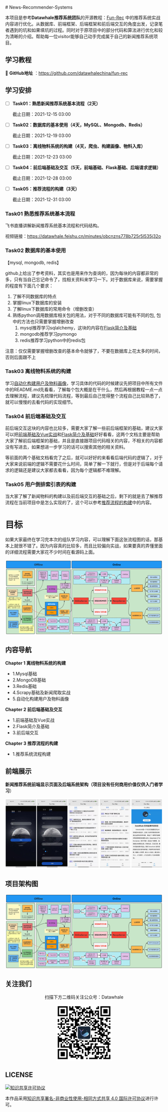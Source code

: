 ﻿﻿﻿# News-Recommender-Systems

本项目是参考**Datawhale推荐系统团队**的开源教程：[Fun-Rec](https://github.com/datawhalechina/fun-rec) 中的推荐系统实战内容进行优化。从数据库、前端框架、后端框架和前后端交互的角度出发，记录笔者遇到的坑和如果填坑的过程。同时对于原项目中的部分代码和算法进行优化和较为清晰的介绍。帮助每一位visitor能够自己动手完成属于自己的新闻推荐系统项目。

## 学习教程

🤗 **GitHub地址** ：https://github.com/datawhalechina/fun-rec

## 学习安排

- [ ] **Task01：熟悉新闻推荐系统基本流程（2天）**

  截止日期：2021-12-15 03:00

- [ ] **Task02：数据库的基本使用（4天，MySQL、Mongodb、Redis）**

  截止日期：2021-12-19 03:00

- [ ] **Task03：离线物料系统的构建（4天，爬虫、构建画像、物料入库）**

  截止日期：2021-12-23 03:00

- [ ] **Task04：前后端基础及交互（5天，前端基础、Flask基础、后端请求逻辑）**

  截止日期：2021-12-28 03:00

- [ ] **Task05：推荐流程的构建（3天）**

  截止日期：2021-12-31 03:00




### Task01 熟悉推荐系统基本流程

飞书直播讲解新闻推荐系统基本流程和代码结构。

视频链接：https://datawhale.feishu.cn/minutes/obcnzns778b725r5l535j32o


### Task02 数据库的基本使用

【mysql, mongodb, redis】

github上给出了参考资料，其实也是用来作为查询的，因为每块的内容都非常的多，只有当自己忘记命令了，找相关资料来学习一下。对于数据库来说，需要掌握的程度有下面几个要求：

1. 了解不同数据库的特点
2. 掌握linux下数据库的安装
3. 了解linux下数据库的常用命令（增删改查）
4. 熟练python调用数据库相关包的用法，对于不同的数据库可能有不同的包, 包中的方法也只需要掌握增删改查
   1. mysql推荐学习sqlalchemy，这块的内容在[Flask简介及基础]()
   2. mongodb推荐学习pymongo
   3. redis推荐学习python中的redis包

注意：仅仅需要掌握增删改查的基本命令就够了，不要在数据库上花太多的时间，否则后面跟不上



### Task03 离线物料系统的构建

学习[自动化构建用户及物料画像]()，学习具体的代码的时候建议先把项目中所有文件中的README.md先看看，了解每个包大概是在干什么，然后再根据教程一点一点去理解流程，建议先梳理代码流程，等到最后自己觉得整个流程自己比较熟悉了，就可以慢慢的去看代码的实现细节。



### Task04 前后端基础及交互

前后端交互这块的内容也比较多，需要大家了解一些前后端框架的基础，建议大家可以把[前端基础及Vue实战]()和[Flask简介及基础]()好好看看，这两个文档主要是帮助大家了解前后端框架的基础，并且是直接跟项目代码相关的内容，不相关的内容都没有写进去，如果想进一步学习的话可以搜索其他的相关资料。

等前面的两个基础文档看完了之后，就可以好好的来看看后端代码的逻辑了，对于大家来说前端的逻辑不需要花什么时间，简单了解一下就行，但是对于后端每个请求的逻辑还是建议大家都去看看，因为每个逻辑都不难理解。



### Task05 用户倒排索引表的构建

当大家了解了新闻物料的构建以及前后端交互的基础之后，剩下的就是去了解推荐流程在当前项目中是怎么实现的了，这个可以参考[推荐流程的构建]()中的内容。




# 目标

如果大家最终在学习完本次的组队学习内容，可以理解下面这张流程图的话，那基本上就很不错了。因为内容真的比较多，而且比较偏向实战，如果要真的弄懂里面的详细流程需要大家花不少时间在看源码上面。

![](imgs/structure.png)

## 内容导航

**Chapter 1 离线物料系统的构建**

- 1.Mysql基础
- 2.MongoDB基础
- 3.Redis基础
- 4.Scrapy基础及新闻爬取实战
- 5.自动化构建用户及物料画像

**Chapter 2 前后端基础及交互**

- 1.前端基础及Vue实战
- 2.Flask简介及基础
- 3.前后端交互

**Chapter 3 推荐流程的构建**

- 1.推荐系统流程构建

## 前端展示

**新闻推荐系统前端显示页面及后端系统架构（项目没有任何商用价值仅供入门者学习**）

<div align=center> <img src="imgs/web_show.png" style="zoom:57%;" />
</div>


## 项目架构图

<div align=center>
<img src="imgs/structure.png" alt="Fun-Rec新闻推荐系统" style="zoom:55%;" />
</div>





## 关注我们

<div align=center>
<p>扫描下方二维码关注公众号：Datawhale</p>
<img src="imgs/qrcode.jpeg" width = "180" height = "180">
</div>



## LICENSE
<a rel="license" href="http://creativecommons.org/licenses/by-nc-sa/4.0/"><img alt="知识共享许可协议" style="border-width:0" src="https://img.shields.io/badge/license-CC%20BY--NC--SA%204.0-lightgrey" /></a>

本作品采用<a rel="license" href="http://creativecommons.org/licenses/by-nc-sa/4.0/">知识共享署名-非商业性使用-相同方式共享 4.0 国际许可协议</a>进行许可。
